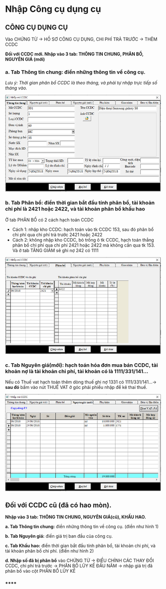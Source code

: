 # Nhập Công cụ dụng cụ



## CÔNG CỤ DỤNG CỤ

Vào CHỨNG TỪ -&gt; HỒ SƠ CÔNG CỤ DỤNG, CHI PHÍ TRẢ TRƯỚC -&gt; THÊM CCDC

**Đối với CCDC mới. Nhập vào 3 tab: THÔNG TIN CHUNG, PHÂN BỔ, NGUYÊN GIÁ \(mới\)**

### **a. Tab Thông tin chung:** điền những thông tin về công cụ.

_Lưu ý: Thời gian phân bổ CCDC là theo tháng, và phải tự nhập trực tiếp số tháng vào._

![](../.gitbook/assets/image%20%281%29.png)

### **b. Tab Phân bổ:** điền thời gian bắt đầu tính phân bổ, tài khoản chi phí là 2421 hoặc 2422, và tài khoản phân bổ khấu hao

Ở tab PHÂN BỔ có 2 cách hạch toán CCDC

* Cách 1: nhập kho CCDC: hạch toán vào tk CCDC 153, sau đó phân bổ chi phí qua chi phí trả trước 2421 hoặc 2422
* Cách 2: không nhập kho CCDC, bỏ trống ô tk CCDC, hạch toán thẳng phân bổ chi phí qua chi phí 2421 hoặc 2422 mà không cần qua tk 153. Và ở tab TĂNG GIẢM sẽ ghi nợ 242 có 1111

![](../.gitbook/assets/image%20%284%29.png)

### **c. Tab Nguyên giá\(mới\):** hạch toán hóa đơn mua bán CCDC, tài khoản nợ là tài khoản chi phí, tài khoản có là 1111/331/141...

Nếu có Thuế vat hạch toán thêm dòng thuế ghi nợ 1331 có 1111/331/141...-&gt; **sau đó** bấm vào nút THUẾ VAT ở góc phải phiếu nhập để kê thai thuế.

![Hinh 3. Nguy&#xEA;n gi&#xE1;\(m&#x1EDB;i\)](../.gitbook/assets/1.png)

## **Đối với CCDC cũ \(đã có hao mòn\).** 

**Nhập vào 3 tab: THÔNG TIN CHUNG, NGUYÊN GIÁ\(cũ\), KHẤU HAO.**

**a. Tab Thông tin chung:** điền những thông tin về công cụ. \(điền như hình 1\)

**b. Tab Nguyên giá:** điền giá trị ban đầu của công cụ.

**c. Tab Khấu hao:** điền thời gian bắt đầu tính phân bổ, tài khoản chi phí, và tài khoản phân bổ chi phí. \(điền như hình 2\)

**d. Nhập số đã bị phân bổ** vào CHỨNG TỪ -&gt; ĐIỀU CHỈNH CÁC THAY ĐỔI CCDC, chi phí trả trước -&gt; PHÂN BỔ LŨY KẾ ĐẦU NĂM -&gt; nhập giá trị đã phân bổ vào cột PHÂN BỔ LŨY KẾ

### \*\*\*\*

